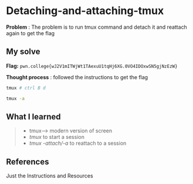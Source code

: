
# Detaching-and-attaching-tmux
**Problem** : The problem is to run tmux command and detach it and reattach again to get the flag
## My solve

**Flag:** `pwn.college{wJ2V1mITWjWt1TAexuU1tqHj6XG.0VO4IDOxwSN5gjNzEzW}`

**Thought process** :  followed the instructions to get the flag


```bash
tmux # ctrl B d

tmux -a

 ```


## What I learned
> * tmux--> modern version of screen
> * *tmux* to start a session
> * *tmux -attach/-a* to reattach to a session
## References 
Just the Instructions and Resources






